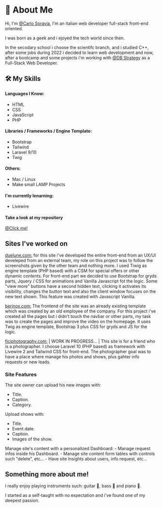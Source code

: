 # 🚀 About Me
Hi, I'm [@Carlo Soravia](https://www.linkedin.com/in/carlo-soravia-a7738218a/), I'm an italian web developer full-stack front-end oriented.

I was born as a geek and i ejoyed the tech world since then.

In the secodary school i choose the scientifc branch, and i studied C++, after some jobs during 2022 i decided to learn web development and now, after a bootcamp and some projects i'm working with [@DB Strategy](https://www.dbstrategy.com/it/) as a Full-Stack Web Developer.


## 🛠 My Skills

#### Languages I Know:
- HTML 
- CSS
- JavaScript
- PHP

#### Libraries / Frameworks / Engine Template:
- Bootstrap 
- Tailwind
- Laravel 9/10
- Twig 

#### Others:
- Mac / Linux  
- Make small LAMP Projects 

#### I'm currently lenarning:
- Livewire 

#### Take a look at my repository 
[@Click me!]([https://www.linkedin.com/in/carlo-soravia-a7738218a/](https://github.com/carlosoravia?tab=repositories))


## Sites I've worked on
[duelune.com:](https://www.duelune.com/) for this site i've developed the entire front-end from an UX/UI develeped from an external team, my role on this project was to follow the screenshots given by the other team and nothing more.
I used Tiwig as engine template (PHP based) with a CSM for special offers or other dynamic contents.
For front-end part we decided to use Bootstrap for gryds parts, Jquery / CSS for animations and Vanilla Javascript fot the logic.
Some "view more" buttons have a second hidden text, clicking it activates its visibility, changes the button text and also the client window focuses on the new text shown.
This feature was created with Javascript Vanilla.

[berinox.com:](https://www.berinox.com/) The frontend of the site was an already existing template which was created by an old employee of the company.
For this project i've created all the pages but i didn't touch the navbar or other parts, my task was to create the pages and improve the video on the homepage.
It uses Twig as engine template, Bootstrap 3 plus CSS for gryds and JS for the logic.

[ficiphotography.com:](https://www.ficiphotography.com/) |  WORK IN PROGRESS... | This site is for a friend who is a photographer. 
I choose Laravel 10 (PHP based) as framework with Livewire 2 and Tailwind CSS for front-end.
The photographer goal was to have a place where manage his photos and shows, plus gahter info requests or new leads.

### Site Features 

The site owner can upload his new images with:
  - Title.
  - Caption.
  - Category.

Upload shows with:
  - Title.
  - Event date.
  - Caption.
  - Images of the show.

Manage site's content with a personalized Dashboard:
    -  Manage request infos inside his Dashboard.
    -  Manage site content form tables with controls such "delete", etc...
    -  Have site Insights about users, info request, etc...


## Something more about me!

I really enjoy playing instruments such: guitar 🎵, bass 🎸 and piano 🎹.

I started as a self-taught with no expectation and i've found one of my deepest passion.  
